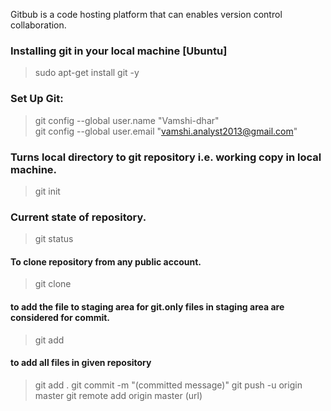 Gitbub is a code hosting platform that can enables version control collaboration.
### Installing git in your local machine [Ubuntu]
> sudo apt-get install git -y

### Set Up Git:
> git config --global user.name "Vamshi-dhar"                                                     
> git config --global user.email "vamshi.analyst2013@gmail.com"

### Turns local directory to git repository i.e. working copy in local machine.
> git init 
### Current state of repository.
> git status 
#### To clone repository from any public account.
> git clone <url>
  
#### to add the file to staging area for git.only files in staging area are considered for commit.
> git add <file names> 
  
#### to add all files in given repository
> git add . 
> git commit -m "(committed message)"
> git push -u origin master
> git remote add origin master (url)
